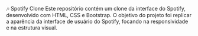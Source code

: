 🎶 Spotify Clone
Este repositório contém um clone da interface do Spotify, desenvolvido com HTML, CSS e Bootstrap. O objetivo do projeto foi replicar a aparência da interface de usuário do Spotify, focando na responsividade e na estrutura visual.

